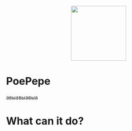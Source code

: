 

<p align="center">
<img src="https://github.com/nosleepda/PoePepe/blob/master/Poe.UIW/Resources/Icons/logo.png" width="150" height="150">
</p>
<h1>
PoePepe 
</h1>
авыавыавыа
<h1>
What can it do?
</h1>
